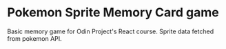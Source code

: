 # Pokemon Sprite Memory Card game

Basic memory game for Odin Project's React course. Sprite data fetched from pokemon API.
